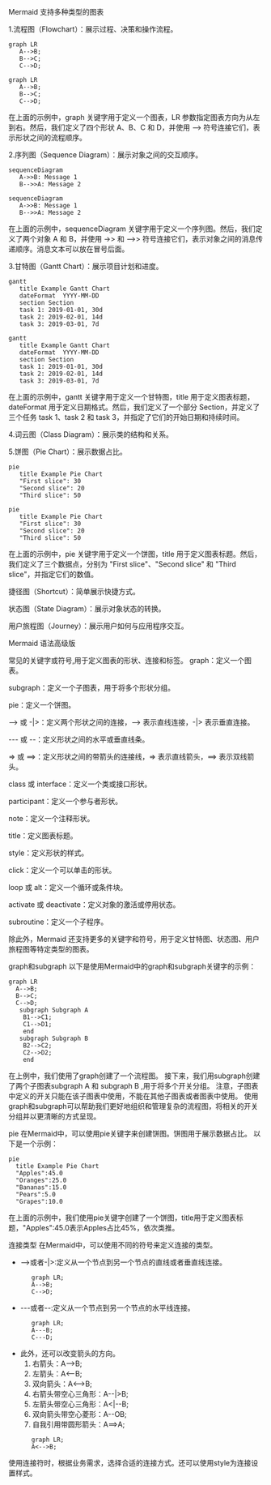 Mermaid 支持多种类型的图表

1.流程图（Flowchart）：展示过程、决策和操作流程。
```
graph LR
   A-->B;
   B-->C;
   C-->D;
```

```mermaid
graph LR
   A-->B;
   B-->C;
   C-->D;
```
在上面的示例中，graph 关键字用于定义一个图表，LR 参数指定图表方向为从左到右。然后，我们定义了四个形状 A、B、C 和 D，并使用 --> 符号连接它们，表示形状之间的流程顺序。

2.序列图（Sequence Diagram）：展示对象之间的交互顺序。
```
sequenceDiagram
   A->>B: Message 1
   B-->>A: Message 2
```
```mermaid
sequenceDiagram
   A->>B: Message 1
   B-->>A: Message 2
```
在上面的示例中，sequenceDiagram 关键字用于定义一个序列图。然后，我们定义了两个对象 A 和 B，并使用 ->> 和 -->> 符号连接它们，表示对象之间的消息传递顺序。消息文本可以放在冒号后面。

3.甘特图（Gantt Chart）：展示项目计划和进度。
```
gantt
   title Example Gantt Chart
   dateFormat  YYYY-MM-DD
   section Section
   task 1: 2019-01-01, 30d
   task 2: 2019-02-01, 14d
   task 3: 2019-03-01, 7d
```
```mermaid
gantt
   title Example Gantt Chart
   dateFormat  YYYY-MM-DD
   section Section
   task 1: 2019-01-01, 30d
   task 2: 2019-02-01, 14d
   task 3: 2019-03-01, 7d
```
在上面的示例中，gantt 关键字用于定义一个甘特图，title 用于定义图表标题，dateFormat 用于定义日期格式。然后，我们定义了一个部分 Section，并定义了三个任务 task 1、task 2 和 task 3，并指定了它们的开始日期和持续时间。


4.词云图（Class Diagram）：展示类的结构和关系。

5.饼图（Pie Chart）：展示数据占比。
```
pie
   title Example Pie Chart
   "First slice": 30
   "Second slice": 20
   "Third slice": 50
```
```mermaid
pie
   title Example Pie Chart
   "First slice": 30
   "Second slice": 20
   "Third slice": 50
```
在上面的示例中，pie 关键字用于定义一个饼图，title 用于定义图表标题。然后，我们定义了三个数据点，分别为 "First slice"、"Second slice" 和 "Third slice"，并指定它们的数值。

捷径图（Shortcut）：简单展示快捷方式。

状态图（State Diagram）：展示对象状态的转换。

用户旅程图（Journey）：展示用户如何与应用程序交互。

Mermaid 语法高级版

常见的关键字或符号,用于定义图表的形状、连接和标签。
graph：定义一个图表。

subgraph：定义一个子图表，用于将多个形状分组。

pie：定义一个饼图。

--> 或 -|>：定义两个形状之间的连接，--> 表示直线连接，-|> 表示垂直连接。

--- 或 --：定义形状之间的水平或垂直线条。

=> 或 ==>：定义形状之间的带箭头的连接线，=> 表示直线箭头，==> 表示双线箭头。

class 或 interface：定义一个类或接口形状。

participant：定义一个参与者形状。

note：定义一个注释形状。

title：定义图表标题。

style：定义形状的样式。

click：定义一个可以单击的形状。

loop 或 alt：定义一个循环或条件块。

activate 或 deactivate：定义对象的激活或停用状态。

subroutine：定义一个子程序。

除此外，Mermaid 还支持更多的关键字和符号，用于定义甘特图、状态图、用户旅程图等特定类型的图表。

graph和subgraph
以下是使用Mermaid中的graph和subgraph关键字的示例：
```mermaid
graph LR
  A-->B;
  B-->C;
  C-->D;
   subgraph Subgraph A
    B1-->C1;
    C1-->D1;
    end
   subgraph Subgraph B
    B2-->C2;   
    C2-->D2;
    end
```
在上例中，我们使用了graph创建了一个流程图。
接下来，我们用subgraph创建了两个子图表subgraph A 和 subgraph B ,用于将多个开关分组。
注意，子图表中定义的开关只能在该子图表中使用，不能在其他子图表或者图表中使用。
使用graph和subgraph可以帮助我们更好地组织和管理复杂的流程图，将相关的开关分组并以更清晰的方式呈现。

pie
在Mermaid中，可以使用pie关键字来创建饼图。饼图用于展示数据占比。
以下是一个示例：
```mermaid
pie
  title Example Pie Chart
  "Apples":45.0
  "Oranges":25.0
  "Bananas":15.0
  "Pears":5.0
  "Grapes":10.0
```
在上面的示例中，我们使用pie关键字创建了一个饼图，title用于定义图表标题，"Apples":45.0表示Apples占比45%，依次类推。

连接类型
在Mermaid中，可以使用不同的符号来定义连接的类型。
* -->或者-|>:定义从一个节点到另一个节点的直线或者垂直线连接。
  ```mermaid
     graph LR;
     A-->B;
     C-->D;
  ```
* ---或者--:定义从一个节点到另一个节点的水平线连接。
  ```mermaid
     graph LR;
     A---B;
     C---D;
  ```
* 此外，还可以改变箭头的方向。
   1. 右箭头：A-->B;
   2. 左箭头：A<--B;
   3. 双向箭头：A<-->B;
   4. 右箭头带空心三角形：A--|>B;
   5. 左箭头带空心三角形：A<|--B;
   6. 双向箭头带空心菱形：A--OB;
   7. 自我引用带圆形箭头：A==>A;
  ```mermaid
     graph LR;  
     A<-->B;
  ```
使用连接符时，根据业务需求，选择合适的连接方式。还可以使用style为连接设置样式。
  
